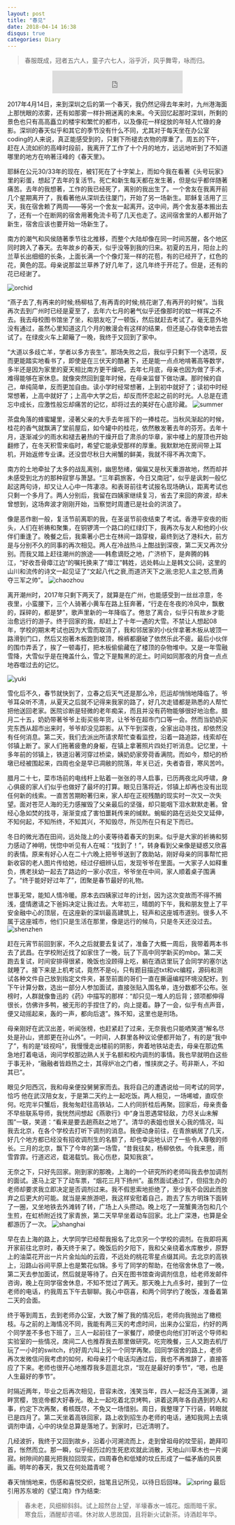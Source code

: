 ```yaml
---
layout: post
title: "春见"
date: 2018-04-14 16:38
disqus: true
categories: Diary
---
```


> 春服既成，冠者五六人，童子六七人，浴乎沂，风乎舞雩，咏而归。

<center>
<iframe frameborder="no" border="0" marginwidth="0" marginheigh
t="0" width="298" height="52" src="https://music.163.com/outchain/player?type=2&amp;id=26111688&amp;auto=1&amp;height=32"> </iframe>
</center>

2017年4月14日，来到深圳之后的第一个春天，我仍然记得去年来时，九州港海面上那恍眼的浓雾，还有如那雾一样扑朔迷离的未来。今天回忆起那时深圳，所剩的景色也只有高高矗立的楼宇和繁忙的都市，以及像花一样绽放的年轻人忙碌的身影。深圳的春天似乎和其它的季节没有什么不同，尤其对于每天坐在办公室coding的人来说，真正能感受到的，只剩下所褪去衣物的厚重了。周五的下午，赶在人流如织的高峰时段前，我离开了工作了十个月的地方，远远地听到了不知道哪里的地方在响著汪峰的《春天里》。

耶稣在公元30/33年的现在，被钉死在了十字架上，而如今我在看著《头号玩家》里的彩蛋，想起了去年的复活节。死亡和新生每天都在发生著，但是似乎都伴随著痛苦。去年的我想著，工作的我已经死了，离别的我出生了。一个舍友在我离开前几个星期离开了，我看著他从深圳去往厦门，开始了另一场新生。耶稣复活用了三天，我在宿舍赖了两周——等另一个舍友一起离开。这中间，两个舍友基本搬出去了，还有一个在断网的宿舍用著免流卡苟了几天也走了。这间宿舍里的人都开始了新生，宿舍应该也要开始一场新生了。

南方的潮气和风侯随著季节往北推移，而整个大陆却像在同一时间苏醒，各个地区同时跨入了春天。去年故乡的春天，似乎没等到我的归来。初夏的五月，阳台上的兰草长出细细的长条，上面长满一个个像灯笼一样的花苞，有的已经开了，红色的花，黄色的蕊。母亲说那盆兰草养了好几年了，这几年终于开花了。但是，还有的花已经谢了。

![orchid](../../../../assets/images/1572260304.jpg)

“燕子去了,有再来的时候;杨柳枯了,有再青的时候;桃花谢了,有再开的时候”。当我再次去到广州时已经是夏至了，去年六七月的暑气似乎还像那时的蚊一样挥之不去。我去母校图书馆坐了坐，和朋友吃了一顿饭，然后就赶去考试了。毫无意外地没有通过，虽然心里知道这几个月的散漫会有这样的结果，但还是心存侥幸地去尝试了。在绿皮火车上颠簸了一晚，我终于又回到了家中。

“大道以多歧亡羊，学者以多方丧生”。那场失败之后，我似乎只剩下一个选项，反而更能踏实地看书了，即使是在三伏天的酷暑下，还是能一点点地啃著高等数学，多半还是因为家里的夏天相比南方更干燥吧。去年七月底，母亲也因为做了手术，难得能够在家休息。就像突然回到童年时候，在母亲监督下做功课。那时候的自己，单纯简单，反而更加自由。读小学时经常想著，上到初中就好了；读初中时经常想著，上高中就好了；上高中大学之后，却反而怀恋起之前的时光。人总是在遗忘中成长，应激性般忘却痛苦的记忆，却将过去的美好在心底珍藏。
![summer](../../../../assets/images/IMG_1648.JPG)

茶盘角落的蜂蜜罐里，浸著父亲的大手去年摇下的一捧桂花。当秋风渐起的时候，桂花的香气就飘满了堂前屋后，如今罐中的桂花，依然散发著去年的芬芳。去年十月，逐渐减少的雨水和褪去暑热的干燥开启了肃杀的华章，家中楼上的屋顶也开始翻修了，在冬天积雪来临时，希望它能承受那样的厚重。我默默地在房间带上耳机，开始返修专业课。还没尝尽秋日大闸蟹的鲜美，我就不得不再次南下。

南方的土地牵扯了太多的战乱离别，幽思愁绪，偏偏又是秋天重游故地，然而却并未感受到北方的那种寂寥与萧瑟。“三年羁旅客，今日又南冠”，似乎是讽刺一般忆起这两句诗，却又让人心中一阵凄凉。和表哥前往考试报名现场确认，距离考试也只剩一个多月了。两人分别后，我留在四姨家继续复习，省去了来回的奔波，却未曾想到，这场奔波才刚刚开始，当察觉时周遭已是社会的洪浪了。

像是恶作剧一般，复活节前离职的我，在圣诞节前夜结束了考试。香港平安夜的街头，人们在祈祷和聚集，在铜锣湾一个路口的红绿灯下，我再次与友人和他的小伙伴们重逢了。晚餐之后，我乘著小巴士在林间一路穿梭，最终到达了港科大，前方是与分别不久的同事的再次相见。两人在冷战热斗上酣战到深夜，第二天又再次分别。而我又踏上赶往潮州的旅途——韩愈谪贬之地，广济桥下，是奔腾的韩江，“好收吾骨瘴江边”的嘱托换来了“瘴江”韩姓，远处韩山上是韩文公祠，这里的山川和流传的诗文一起见证了“文起八代之衰,而道济天下之溺;忠犯人主之怒,而勇夺三军之帅”。
![chaozhou](../../../../assets/images/IMG_9349.JPG)

离开潮州时，2017年只剩下两天了，就算是在广州，也能感受到一丝丝凉意，冬夜里，小蛮腰下，三个人骑著小黄车在路上狂奔著，“行走在冬夜的冷风中，飘散的，踩碎的，都是梦”，歌声里新的一年降临了。倦怠了离合，似乎只有故乡才能治愈远行的游子。终于回家的我，却赶上了十年一遇的大雪。不禁让人想起08年，学校的期末考试也因为大雪而取消了，我和邻居家的小伙伴拿著木板从坡顶一路滑到门口，然后又抱著木板跑到坡顶，棉裤都磨破了依然乐此不疲。最后小伙伴的围巾弄丢了，挨了一顿毒打，把木板偷偷藏在了楼顶的杂物堆中。又是一年雪融雪降，大雪似乎是在掩盖什么，雪之下是黢黑的泥土。时间如同那夜的月食一点点地吞噬过去的记忆。

![yuki](../../../../assets/images/IMG_9937.JPG)

雪化后不久，春节就快到了，立春之后天气还是那么冷，厄运却悄悄地降临了。爷爷耳朵听不清，从夏天之后就不记得来我家的路了，好几次走错都是熟悉的人帮忙把他送回老家。医院诊断是轻微的老年痴呆，而且并没有药物能够很好地治愈。腊月二十五，奶奶带著爷爷上街买些年货，让爷爷在超市门口等一会。然而当奶奶买完东西从超市出来时，爷爷却没见踪影。从下午到深夜，全家出动寻找，却依然没有任何消息。第二天，我们去派出所请求帮忙查看监控，沿着一路追踪，线索却在邻镇上断了。家人们拖著疲惫的身躯，在镇上拿著照片四处打听消息。记忆里，十多年前的邻镇上，铁道沿著河穿过桥梁，姨奶奶家旁荷香满院。而如今，颓圮的桥墩已经被围起来，四周也全是早已凋敝的院落，年关已近，失者杳音，寒风苦吟。

腊月二十七，菜市场前的电线杆上贴着一张张的寻人启事，已历两夜北风呼啸，身心俱疲的家人们似乎也做好了最坏的打算。眼见日落将近，邻镇上却再也没有出现任何新的线索。一直苦苦期盼著归来，家人却在正视残酷的现实时一次又一次失望。面对苍茫人海的无力感摧毁了父亲最后的坚强，却只能咽下泪水默默走著。曾经心急如焚的找寻，渐渐变成了害怕噩耗传来的缄默。蜿蜒的路在远处交叉延伸，不知何起，不知所终，不知其兴，不知毁尽，所见所在只有足下而已。

冬日的微光洒在田间，远处陇上的小麦等待着春天的到来。似乎是大家的祈祷和努力感动了神明，恍惚中听见有人在喊：“找到了！”，转身看到父亲像是疑惑又欣喜的表情。原来有好心人在二十六晚上把爷爷送到了救助站，刚好母亲的同事帮忙把新收容的老人图片传给她，经过仔细辨认后，发现爷爷在里面。一大家子人如释重负，携老扶幼一起去了路边的一家小农庄，爷爷坐在中间，家人顺着桌子围满了。“终于能好好过年了”，团聚是春节最好的礼物。

世事无常，能知人情冷暖。原本去四姨家过年的计划，因为这次变故而不得不搁浅，盛情邀请之下爸妈决定让我过去。大年初三，晴朗的下午，我和朋友登上了平安金融中心的顶层，在这座新的深圳最高建筑上，轻声和这座城市道别。很多人不属于这座城市，他们只是生活在那里，像是远行的候鸟，只是冬天还没过去。
![shenzhen](../../../../assets/images/IMG_1092.JPG)

赶在元宵节前回到家，不久之后就要去复试了，准备了大概一周后，我带着两本书去了武昌。在学校附近找了如家住了一晚，玩了下高中同学新买的mbp。第二天跑去复试，时间安排得很紧，晚饭也没顾得上吃，躺在酒店里玩了会同学的塞尔达就睡了。接下来是上机考试，竟然不是oj，只有题目描述txt和vc编程，源码和测试各种文件自己放到指定文件夹，甚至前面的哥们一直在撕逼编程环境没配好。到下午计算分数，选出一部分人参加面试，直接张贴入围名单，连分数都不公布。张榜时，人群就像鲁迅的《药》中描写的那样：“却只见一堆人的后背；颈项都伸得很长，仿佛许多鸭，被无形的手捏住了的，向上提着。静了一会，似乎有点声音，便又动摇起来，轰的一声，都向后退”。殊不知，这里也是刑场。

母亲刚好在武汉出差，听闻张榜，也赶紧赶了过来，无奈我也只能哂笑道“解名尽处是孙山，贤郎更在孙山外”。一时间，人群里各种议论便都开始了，有的是“我中了”，有的是“歧视吗”，我慢慢走出楼前的阴影，奔着地铁站走去，母亲在那边焦急地打着电话，询问学校那边熟人关于名额和校内调剂的事情。我也早就明白这些于事无补，“融融者皆趋热之士，其得炉冶之门者，惟挟炭之子。苟非斯人，不如其已”。

眼见夕阳西沉，我和母亲便投舅舅家而去。我将自己的遭遇说给一同考试的同学，恰巧
他在武汉陪女友，于是第二天约上一起吃饭。两人相见，一场唏嘘，直叹奈何。吃完半只蟹后，我匆匆赶往高铁站，二人约同折桂后再聚。回家后，母亲责备不早些联系导师，我恍然间想起《燕歌行》中“身当恩遇常轻敌，力尽关山未解围”一联，笑道：“看来是要去趟燕赵之地了”。清华的表姐也很关心我的情况，叫我去北京，在各个学校去打听下调剂的消息。我便动身前往，在青旅蜗居了几天，好几个地方都已经没有招收调剂生的名额了，却也幸运地认识了一些令人尊敬的师长。三月的北京，飘下了今年的第一场雪，“昔我往矣，杨柳依依。今我来思，雨雪霏霏。行道迟迟，载渴载饥。我心伤悲，莫知我哀”。

无奈之下，只好先回家。刚到家的那晚，上海的一个研究所的老师叫我去参加调剂的面试。遂马上定下了动车票，“烟花三月下扬州”。虽然面试通过了，但招生办的老师却要求我立即决定是否调剂过来。我不假思索地拒绝了，至少我不会因此而放弃之后更大的可能。就当是来旅游吧，我这样安慰着自己，跑去了东方明珠下面转了一圈，又坐地铁去外滩转了转，广场上人头攒动。晚上吃了一笼蟹黄汤包和几个生煎，在虹桥附近找了家青旅，第二天早早坐着动车回家。北上广深港，也算是全都游历了一次。
![shanghai](../../../../assets/images/IMG_1438.JPG)

早在去上海的路上，大学同学已经帮我报名了北京另一个学校的调剂。在我即将离开家前往北京时，春天终于来了。晚饭后的夕阳下，我和父亲绕着水库散步，原野上的油菜花开出一片片金灿灿的云霞，不远处的桃花零星点缀其间。去北京的高铁上，沿路山谷间平原上也是繁花似锦。多亏了同学的帮助，在他宿舍休息了一晚，第二天去参加面试，然后就是等待了。白天在图书馆查询调剂信息，给老师发邮件咨询，晚上在同学宿舍休息，不知不觉过了两天。那天晚上九点多时，接到了一位老师的电话，约我周五下午去聊聊。我心中窃喜，和两个同学约了晚饭，准备着第二天的会面。

终于等到周五，去到老师办公室，大致了解了我的情况后，老师向我抛出了橄榄枝。与之前的上海情况不同，我能有两三天的考虑时间，出来办公室后，约好的两个同学差不多也下班了，三人一起前往了一家餐厅，顺便也向他们打听这个导师和实验室的一些情况，席间二人也推荐我去那里做研究。吃完晚餐，三人又跑去机厅玩了一小时的switch，约好周六叫上另一个同学再聚。回同学宿舍的路上，老师再次发微信问我考虑的如何，和母亲打个电话沟通过后，我也不再推辞了，直接答应了下来。老师也很开心地推荐我多逛逛北京，“现在是最好的季节”，“嗯，也是人生最好的季节”。

时隔近两年，毕业之后再次相见，音容未改，浅笑当年，四人一起泛舟玉渊潭，湖畔赏樱，饱览帝都大好春光。晚上一起吃着北京烤鸭，讲着这两年各自遇到的人和事，约定下次再聚，肴核既尽，不免又一场惜别。周日，我整理了下行装，转眼就已是四月了。第二天坐着高铁回家，路上收到招生办老师的电话，通知我网上去填调剂申请，心中的块垒总算是落地了。到家时，已近清明了。

几经波折，我终于又回到故乡，沿着小河溯流而上，走到曾祖母的坟茔前，跪拜叩首，怅然而立。那一瞬，似乎经历过的生死悲欢就此消散，天地山川草木也一片阒寂。树隙间的晨光把我拉回现实，四周春色和低矮的坟丘形成了一幅矛盾的风景画。明年的春天，我又在何处踏青呢？

春天悄悄地来，伤感和喜悦交织，拙笔且记所见，以待日后回味。
![spring](../../../../assets/images/IMG_1468.JPG)
最后引用苏东坡的《望江南》作为结束:

> 春未老，风细柳斜斜。试上超然台上望，半壕春水一城花。烟雨暗千家。
寒食后，酒醒却咨嗟。休对故人思故国，且将新火试新茶。诗酒趁年华。

